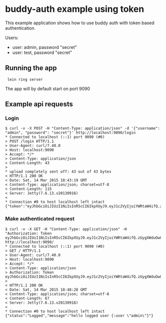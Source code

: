 # buddy-auth example using token

This example application shows how to use buddy auth with token based authentication.

Users:
* user: admin, password "secret"
* user: test, password "secret"


## Running the app ##

``` lein ring server```

The app will by default start on port 9090

## Example api requests ##

### Login ###

```text
$ curl -v -X POST -H "Content-Type: application/json" -d '{"username": "admin", "password": "secret"}' http://localhost:9090/login
* Connected to localhost (::1) port 9090 (#0)
> POST /login HTTP/1.1
> User-Agent: curl/7.40.0
> Host: localhost:9090
> Accept: */*
> Content-Type: application/json
> Content-Length: 43
> 
* upload completely sent off: 43 out of 43 bytes
< HTTP/1.1 200 OK
< Date: Sat, 14 Mar 2015 18:43:19 GMT
< Content-Type: application/json; charset=utf-8
< Content-Length: 115
< Server: Jetty(7.6.13.v20130916)
< 
* Connection #0 to host localhost left intact
{"token":"eyJhbGciOiJIUzI1NiIsInR5cCI6IkpXUyJ9.eyJ1c2VyIjoiYWRtaW4ifQ.zUygXWduOwO7fZUf6fjPz02oV1OeUFkgqaT3J3g1yng"}
```

### Make authenticated request ###

```text
$ curl -v -X GET -H "Content-Type: application/json" -H "Authorization: Token eyJhbGciOiJIUzI1NiIsInR5cCI6IkpXUyJ9.eyJ1c2VyIjoiYWRtaW4ifQ.zUygXWduOwO7fZUf6fjPz02oV1OeUFkgqaT3J3g1yn" http://localhost:9090/
* Connected to localhost (::1) port 9090 (#0)
> GET / HTTP/1.1
> User-Agent: curl/7.40.0
> Host: localhost:9090
> Accept: */*
> Content-Type: application/json
> Authorization: Token eyJhbGciOiJIUzI1NiIsInR5cCI6IkpXUyJ9.eyJ1c2VyIjoiYWRtaW4ifQ.zUygXWduOwO7fZUf6fjPz02oV1OeUFkgqaT3J3g1yng
> 
< HTTP/1.1 200 OK
< Date: Sat, 14 Mar 2015 18:48:28 GMT
< Content-Type: application/json; charset=utf-8
< Content-Length: 67
< Server: Jetty(7.6.13.v20130916)
< 
* Connection #0 to host localhost left intact
{"status":"Logged","message":"hello logged user {:user \"admin\"}"}
```
